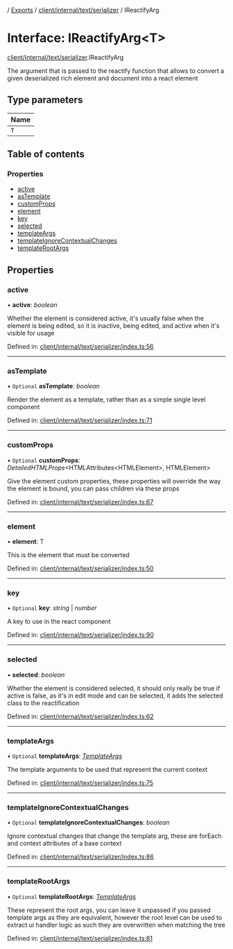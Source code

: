 [](../README.md) / [Exports](../modules.md) / [client/internal/text/serializer](../modules/client_internal_text_serializer.md) / IReactifyArg

# Interface: IReactifyArg<T\>

[client/internal/text/serializer](../modules/client_internal_text_serializer.md).IReactifyArg

The argument that is passed to the reactify function that allows to convert
a given deserialized rich element and document into a react element

## Type parameters

Name |
:------ |
`T` |

## Table of contents

### Properties

- [active](client_internal_text_serializer.ireactifyarg.md#active)
- [asTemplate](client_internal_text_serializer.ireactifyarg.md#astemplate)
- [customProps](client_internal_text_serializer.ireactifyarg.md#customprops)
- [element](client_internal_text_serializer.ireactifyarg.md#element)
- [key](client_internal_text_serializer.ireactifyarg.md#key)
- [selected](client_internal_text_serializer.ireactifyarg.md#selected)
- [templateArgs](client_internal_text_serializer.ireactifyarg.md#templateargs)
- [templateIgnoreContextualChanges](client_internal_text_serializer.ireactifyarg.md#templateignorecontextualchanges)
- [templateRootArgs](client_internal_text_serializer.ireactifyarg.md#templaterootargs)

## Properties

### active

• **active**: *boolean*

Whether the element is considered active, it's usually false when the element
is being edited, so it is inactive, being edited, and active when it's visible for
usage

Defined in: [client/internal/text/serializer/index.ts:56](https://github.com/onzag/itemize/blob/28218320/client/internal/text/serializer/index.ts#L56)

___

### asTemplate

• `Optional` **asTemplate**: *boolean*

Render the element as a template, rather than as a simple single level component

Defined in: [client/internal/text/serializer/index.ts:71](https://github.com/onzag/itemize/blob/28218320/client/internal/text/serializer/index.ts#L71)

___

### customProps

• `Optional` **customProps**: *DetailedHTMLProps*<HTMLAttributes<HTMLElement\>, HTMLElement\>

Give the element custom properties, these properties will override the way the element
is bound, you can pass children via these props

Defined in: [client/internal/text/serializer/index.ts:67](https://github.com/onzag/itemize/blob/28218320/client/internal/text/serializer/index.ts#L67)

___

### element

• **element**: T

This is the element that must be converted

Defined in: [client/internal/text/serializer/index.ts:50](https://github.com/onzag/itemize/blob/28218320/client/internal/text/serializer/index.ts#L50)

___

### key

• `Optional` **key**: *string* \| *number*

A key to use in the react component

Defined in: [client/internal/text/serializer/index.ts:90](https://github.com/onzag/itemize/blob/28218320/client/internal/text/serializer/index.ts#L90)

___

### selected

• **selected**: *boolean*

Whether the element is considered selected, it should only really be true if active
is false, as it's in edit mode and can be selected, it adds the selected class
to the reactification

Defined in: [client/internal/text/serializer/index.ts:62](https://github.com/onzag/itemize/blob/28218320/client/internal/text/serializer/index.ts#L62)

___

### templateArgs

• `Optional` **templateArgs**: [*TemplateArgs*](../classes/client_internal_text_serializer_template_args.templateargs.md)

The template arguments to be used that represent the current context

Defined in: [client/internal/text/serializer/index.ts:75](https://github.com/onzag/itemize/blob/28218320/client/internal/text/serializer/index.ts#L75)

___

### templateIgnoreContextualChanges

• `Optional` **templateIgnoreContextualChanges**: *boolean*

Ignore contextual changes that change the template arg, these are forEach and context
attributes of a base context

Defined in: [client/internal/text/serializer/index.ts:86](https://github.com/onzag/itemize/blob/28218320/client/internal/text/serializer/index.ts#L86)

___

### templateRootArgs

• `Optional` **templateRootArgs**: [*TemplateArgs*](../classes/client_internal_text_serializer_template_args.templateargs.md)

These represent the root args, you can leave it unpassed if you passed template args
as they are equivalent, however the root level can be used to extract ui handler logic
as such they are overwritten when matching  the tree

Defined in: [client/internal/text/serializer/index.ts:81](https://github.com/onzag/itemize/blob/28218320/client/internal/text/serializer/index.ts#L81)
